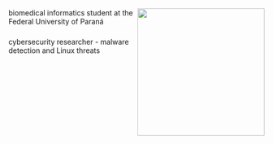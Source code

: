 
## 
<img src="https://images.alphacoders.com/131/1317390.png" min-width="400px" max-width="400px" width="250px" height="250px" align="right">


 biomedical informatics student at the Federal University of Paraná
 ###
 cybersecurity researcher - malware detection and Linux threats

